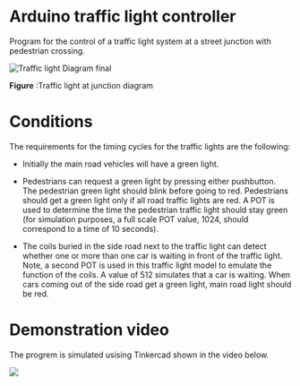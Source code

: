 # Arduino traffic light controller
Program for the control of a traffic light system at a street junction with pedestrian crossing.

![Traffic light Diagram final ](https://user-images.githubusercontent.com/73448401/100377399-19c34a80-3009-11eb-96f0-6580a9321f37.png)

**Figure** :Traffic light at junction diagram

# Conditions

The requirements for the timing cycles for the traffic lights are the following:

- Initially the main road vehicles will have a green light.

- Pedestrians can request a green light by pressing either pushbutton. The pedestrian green
light should blink before going to red. Pedestrians should get a green light only if all road
traffic lights are red. A POT is used to determine the time the pedestrian traffic light should
stay green (for simulation purposes, a full scale POT value, 1024, should correspond to a
time of 10 seconds).

- The coils buried in the side road next to the traffic light can detect whether one or more
than one car is waiting in front of the traffic light. Note, a second POT is used in this traffic
light model to emulate the function of the coils. A value of 512 simulates that a car is waiting.
When cars coming out of the side road get a green light, main road light should be red.

# Demonstration video

The progrem is simulated usising Tinkercad shown in the video below.

[![](http://img.youtube.com/vi/zFze7DTGLpc/0.jpg)](http://www.youtube.com/watch?v=zFze7DTGLpc "")
